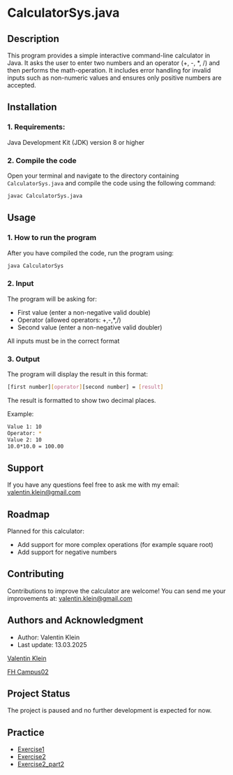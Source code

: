 # CalculatorSys.java

## Description
This program provides a simple interactive command-line calculator in Java. It asks the user to enter two numbers and an operator (+, -, *, /) and then performs the math-operation. It includes error handling for invalid inputs such as non-numeric values and ensures only positive numbers are accepted.

## Installation

### 1. Requirements:
Java Development Kit (JDK) version 8 or higher

### 2. Compile the code
Open your terminal and navigate to the directory containing `CalculatorSys.java` and compile the code using the following command:

```sh
javac CalculatorSys.java
```

## Usage
### 1. How to run the program
After you have compiled the code, run the program using:
```sh
java CalculatorSys
```

### 2. Input
The program will be asking for:
- First value (enter a non-negative valid double)
- Operator (allowed operators: +,-,*,/)
- Second value (enter a non-negative valid doubler)

All inputs must be in the correct format


### 3. Output
The program will display the result in this format:
```sh
[first number][operator][second number] = [result]
```

The result is formatted to show two decimal places.

Example:
```sh
Value 1: 10
Operator: *
Value 2: 10
10.0*10.0 = 100.00
```

## Support

If you have any questions feel free to ask me with my email:
valentin.klein@gmail.com


## Roadmap

Planned for this calculator:

- Add support for more complex operations (for example square root)
- Add support for negative numbers


## Contributing

Contributions to improve the calculator are welcome! You can send me your improvements at:
valentin.klein@gmail.com


## Authors and Acknowledgment

- Author: Valentin Klein
- Last update: 13.03.2025

[Valentin Klein](https://github.com/giannoz)

[FH Campus02](https://www.campus02.at)





## Project Status

The project is paused and no further development is expected for now.


## Practice

- [Exercise1](exercise1.md)
- [Exercise2](exercise2.md)
- [Exercise2_part2](exercise2_part2.md)




